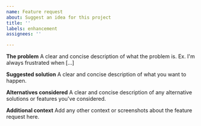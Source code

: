 ```yaml
---
name: Feature request
about: Suggest an idea for this project
title: ''
labels: enhancement
assignees: ''

---
```


**The problem**
A clear and concise description of what the problem is. Ex. I'm always frustrated when [...]

**Suggested solution**
A clear and concise description of what you want to happen.

**Alternatives considered**
A clear and concise description of any alternative solutions or features you've considered.

**Additional context**
Add any other context or screenshots about the feature request here.
